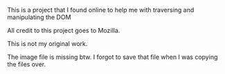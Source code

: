 This is a project that I found online to help me with traversing and manipulating the DOM

All credit to this project goes to Mozilla.

This is not my original work. 

The image file is missing btw. I forgot to save that file when I was copying the files over. 
